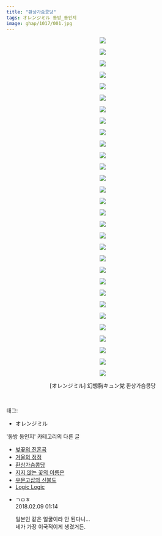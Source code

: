 ```yaml
---
title: "환상가슴콩당"
tags: オレンジミル 동방_동인지
image: ghap/1017/001.jpg
---
```

<div class="article">
<p style="text-align: center; clear: none; float: none;"><img src="{{ site.nasurl }}/ghap/1017/001.jpg"/></p>
<p style="text-align: center; clear: none; float: none;"><img src="{{ site.nasurl }}/ghap/1017/002.jpg"/></p>
<p style="text-align: center; clear: none; float: none;"><img src="{{ site.nasurl }}/ghap/1017/003.jpg"/></p>
<p style="text-align: center; clear: none; float: none;"><img src="{{ site.nasurl }}/ghap/1017/004.jpg"/></p>
<p style="text-align: center; clear: none; float: none;"><img src="{{ site.nasurl }}/ghap/1017/005.jpg"/></p>
<p style="text-align: center; clear: none; float: none;"><img src="{{ site.nasurl }}/ghap/1017/006.jpg"/></p>
<p style="text-align: center; clear: none; float: none;"><img src="{{ site.nasurl }}/ghap/1017/007.jpg"/></p>
<p style="text-align: center; clear: none; float: none;"><img src="{{ site.nasurl }}/ghap/1017/008.jpg"/></p>
<p style="text-align: center; clear: none; float: none;"><img src="{{ site.nasurl }}/ghap/1017/009.jpg"/></p>
<p style="text-align: center; clear: none; float: none;"><img src="{{ site.nasurl }}/ghap/1017/010.jpg"/></p>
<p style="text-align: center; clear: none; float: none;"><img src="{{ site.nasurl }}/ghap/1017/011.jpg"/></p>
<p style="text-align: center; clear: none; float: none;"><img src="{{ site.nasurl }}/ghap/1017/012.jpg"/></p>
<p style="text-align: center; clear: none; float: none;"><img src="{{ site.nasurl }}/ghap/1017/013.jpg"/></p>
<p style="text-align: center; clear: none; float: none;"><img src="{{ site.nasurl }}/ghap/1017/014.jpg"/></p>
<p style="text-align: center; clear: none; float: none;"><img src="{{ site.nasurl }}/ghap/1017/015.jpg"/></p>
<p style="text-align: center; clear: none; float: none;"><img src="{{ site.nasurl }}/ghap/1017/016.jpg"/></p>
<p style="text-align: center; clear: none; float: none;"><img src="{{ site.nasurl }}/ghap/1017/017.jpg"/></p>
<p style="text-align: center; clear: none; float: none;"><img src="{{ site.nasurl }}/ghap/1017/018.jpg"/></p>
<p style="text-align: center; clear: none; float: none;"><img src="{{ site.nasurl }}/ghap/1017/019.jpg"/></p>
<p style="text-align: center; clear: none; float: none;"><img src="{{ site.nasurl }}/ghap/1017/020.jpg"/></p>
<p style="text-align: center; clear: none; float: none;"><img src="{{ site.nasurl }}/ghap/1017/021.jpg"/></p>
<p style="text-align: center; clear: none; float: none;"><img src="{{ site.nasurl }}/ghap/1017/022.jpg"/></p>
<p style="text-align: center; clear: none; float: none;"><img src="{{ site.nasurl }}/ghap/1017/023.jpg"/></p>
<p style="text-align: center; clear: none; float: none;"><img src="{{ site.nasurl }}/ghap/1017/024.jpg"/></p>
<p style="text-align: center; clear: none; float: none;"><img src="{{ site.nasurl }}/ghap/1017/025.jpg"/></p>
<p style="text-align: center; clear: none; float: none;"><img src="{{ site.nasurl }}/ghap/1017/026.jpg"/></p>
<p style="text-align: center; clear: none; float: none;"><img src="{{ site.nasurl }}/ghap/1017/027.jpg"/></p>
<p style="text-align: center; clear: none; float: none;"><img src="{{ site.nasurl }}/ghap/1017/028.jpg"/></p>
<p style="text-align: center; clear: none; float: none;"><img src="{{ site.nasurl }}/ghap/1017/029.jpg"/></p>
<p style="text-align: center; clear: none; float: none;"><img src="{{ site.nasurl }}/ghap/1017/030.jpg"/></p>
<p style="text-align: center; clear: none; float: none;">[オレンジミル] 幻想胸キュン党 환상가슴콩당</p>
<p><br/></p>
</div><div class="tagTrail">
<p>태그: </p>
<ul>
<li>オレンジミル</li>
</ul>
</div><div class="another">
<p>'동방 동인지' 카테고리의 다른 글</p>
<ul>
<li><a href="/2016-07-22-ghap_1019">벚꽃의 진혼곡</a></li>
<li><a href="/2016-07-22-ghap_1018">겨울의 정점</a></li>
<li><a href="/2016-07-22-ghap_1017">환상가슴콩당</a></li>
<li><a href="/2016-07-22-ghap_1016">지지 않는 꽃의 이름은</a></li>
<li><a href="/2016-07-22-ghap_1015">우문고삽의 신불도</a></li>
<li><a href="/2016-07-22-ghap_1014">Logic Logic</a></li>
</ul>
</div><div class="cb_module cb_fluid">
<div class="cb_wrt cb_profile">
<div class="comment">
<ul>
<li class="cb_thumb_off" id="comment15195569">
<div class="cb_comment_area">
<div class="cb_info_area">
<div class="cb_section">
<span class="cb_nick_name">ㄱㅁㅎ</span>
</div>
<div class="cb_section">
<span class="cb_date">2018.02.09 01:14 </span>
</div>
</div>
<div class="cb_dsc_comment">
<p class="cb_dsc">
											일본인 같은 얼굴이라 안 된다니...<br/>
네가 가장 이국적이게 생겼거든.
										</p>
</div>
</div></li>
</ul>
</div>
</div><!-- commentList close -->
</div>
<br/>
<p id="refer"></p>
<br/>

